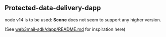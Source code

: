 ## Protected-data-delivery-dapp

node v14 is to be used: **Scone** does not seem to support any higher version.

(See [web3mail-sdk/dapp/README.md](https://github.com/iExecBlockchainComputing/web3mail-sdk/blob/main/dapp/README.md) for inspiration here)
